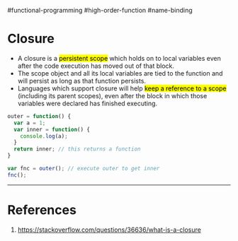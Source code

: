 #functional-programming #high-order-function #name-binding 

# Closure
- A closure is a <mark class="hltr-yellow">persistent scope</mark> which holds on to local variables even after the code execution has moved out of that block.
- The scope object and all its local variables are tied to the function and will persist as long as that function persists.
- Languages which support closure will help <mark class="hltr-yellow">keep a reference to a scope</mark> (including its parent scopes), even after the block in which those variables were declared has finished executing.
```Javascript title='Closure in Javascript example'
outer = function() {
  var a = 1;
  var inner = function() {
    console.log(a);
  }
  return inner; // this returns a function
}

var fnc = outer(); // execute outer to get inner 
fnc();
```
---
# References
1. https://stackoverflow.com/questions/36636/what-is-a-closure